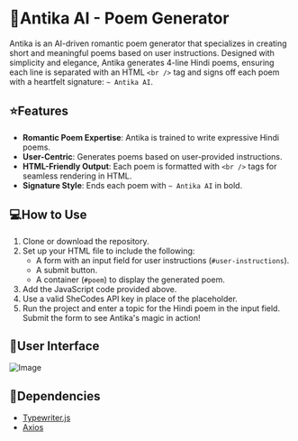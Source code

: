 # 🍁Antika AI - Poem Generator

Antika is an AI-driven romantic poem generator that specializes in creating short and meaningful poems based on user instructions. Designed with simplicity and elegance, Antika generates 4-line Hindi poems, ensuring each line is separated with an HTML `<br />` tag and signs off each poem with a heartfelt signature: `~ Antika AI`.

## ⭐Features
- **Romantic Poem Expertise**: Antika is trained to write expressive Hindi poems.
- **User-Centric**: Generates poems based on user-provided instructions.
- **HTML-Friendly Output**: Each poem is formatted with `<br />` tags for seamless rendering in HTML.
- **Signature Style**: Ends each poem with `~ Antika AI` in bold.


## 💻How to Use
1. Clone or download the repository.
2. Set up your HTML file to include the following:
    - A form with an input field for user instructions (`#user-instructions`).
    - A submit button.
    - A container (`#poem`) to display the generated poem.
3. Add the JavaScript code provided above.
4. Use a valid SheCodes API key in place of the placeholder.
5. Run the project and enter a topic for the Hindi poem in the input field. Submit the form to see Antika's magic in action!

## 🔮User Interface
![Image](https://github.com/user-attachments/assets/24997783-7861-4181-95e8-89a239da65d4)


## 🔗Dependencies
- [Typewriter.js](https://github.com/tameemsafi/typewriterjs)
- [Axios](https://axios-http.com/)

